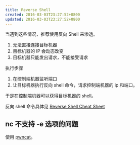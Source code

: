 ```yaml
---
title: Reverse Shell
created: 2016-03-03T23:27:52+0800
updated: 2016-03-03T23:27:52+0800
---
```



当遇到这些情况，推荐使用反向 Shell 来渗透。

1. 无法直接连接目标机器
2. 目标机器的 IP 会动态改变
3. 目标机器只能发出请求，不能接受请求

执行步骤

1. 在控制端机器监听端口
2. 让目标机器执行反向 shell 命令，请求控制端机器的 ip 和端口。

于是在控制端机器可以获得目标机器的 shell。

反向 shell 命令具体见 [Reverse Shell Cheat Sheet](https://archive.ph/W7dTG)

## nc 不支持 -e 选项的问题

使用 [pwncat](https://github.com/cytopia/pwncat)。

